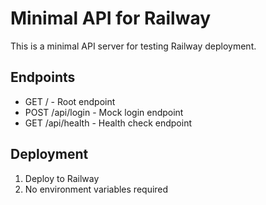 # Minimal API for Railway

This is a minimal API server for testing Railway deployment.

## Endpoints

- GET / - Root endpoint
- POST /api/login - Mock login endpoint
- GET /api/health - Health check endpoint

## Deployment

1. Deploy to Railway
2. No environment variables required
